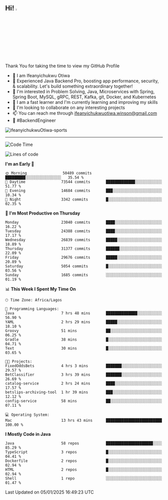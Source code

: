 <!-- BLOG-POST-LIST:START --><!-- BLOG-POST-LIST:END -->

## Hi! <img src="https://media.giphy.com/media/hvRJCLFzcasrR4ia7z/giphy.gif" width="4%"> 

Thank You for taking the time to view my GitHub Profile

- 👋 I am Ifeanyichukwu Otiwa
- 🚀 Experienced Java Backend Pro, boosting app performance, security, & scalability. Let's build something extraordinary together!
- 👀 I'm interested in Problem Solving, Java, Microservices with Spring, Spring Boot, MySQL, gRPC, REST, Kafka, git, Docker, and Kubernetes
- 🌱 I am a fast learner and I'm currently learning and improving my skills
- 💞️ I'm looking to collaborate on any interesting projects
- 📫 You can reach me through ifeanyichukwuotiwa.winson@gmail.com
- 🚀 #BackendEngineer

<p align="left" marginTop="10px"> <img src="https://komarev.com/ghpvc/?username=ifeanyichukwuOtiwa-sports&label=Profile%20views&color=0e75b6&style=for-the-badge" alt="ifeanyichukwuOtiwa-sports" /> </p>

***

<!--START_SECTION:waka-->
![Code Time](http://img.shields.io/badge/Code%20Time-3%2C286%20hrs%2047%20mins-blue)

![Lines of code](https://img.shields.io/badge/From%20Hello%20World%20I%27ve%20Written-35.0%20million%20lines%20of%20code-blue)

**I'm an Early 🐤** 

```text
🌞 Morning                50489 commits       █████████░░░░░░░░░░░░░░░░   35.54 % 
🌆 Daytime                73544 commits       █████████████░░░░░░░░░░░░   51.77 % 
🌃 Evening                14684 commits       ███░░░░░░░░░░░░░░░░░░░░░░   10.34 % 
🌙 Night                  3342 commits        █░░░░░░░░░░░░░░░░░░░░░░░░   02.35 % 
```
📅 **I'm Most Productive on Thursday** 

```text
Monday                   23040 commits       ████░░░░░░░░░░░░░░░░░░░░░   16.22 % 
Tuesday                  24388 commits       ████░░░░░░░░░░░░░░░░░░░░░   17.17 % 
Wednesday                26839 commits       █████░░░░░░░░░░░░░░░░░░░░   18.89 % 
Thursday                 31377 commits       ██████░░░░░░░░░░░░░░░░░░░   22.09 % 
Friday                   29676 commits       █████░░░░░░░░░░░░░░░░░░░░   20.89 % 
Saturday                 5054 commits        █░░░░░░░░░░░░░░░░░░░░░░░░   03.56 % 
Sunday                   1685 commits        ░░░░░░░░░░░░░░░░░░░░░░░░░   01.19 % 
```


📊 **This Week I Spent My Time On** 

```text
🕑︎ Time Zone: Africa/Lagos

💬 Programming Languages: 
Java                     7 hrs 48 mins       ██████████████░░░░░░░░░░░   56.90 % 
YAML                     2 hrs 29 mins       █████░░░░░░░░░░░░░░░░░░░░   18.10 % 
Groovy                   51 mins             ██░░░░░░░░░░░░░░░░░░░░░░░   06.25 % 
Gradle                   38 mins             █░░░░░░░░░░░░░░░░░░░░░░░░   04.71 % 
Text                     30 mins             █░░░░░░░░░░░░░░░░░░░░░░░░   03.65 % 

🐱‍💻 Projects: 
FixedOddsBets            4 hrs 3 mins        ███████░░░░░░░░░░░░░░░░░░   29.57 % 
BetClassifier            3 hrs 39 mins       ███████░░░░░░░░░░░░░░░░░░   26.69 % 
catalog-service          2 hrs 24 mins       ████░░░░░░░░░░░░░░░░░░░░░   17.57 % 
betslips-archiving-tool  1 hr 39 mins        ███░░░░░░░░░░░░░░░░░░░░░░   12.12 % 
config-service           58 mins             ██░░░░░░░░░░░░░░░░░░░░░░░   07.11 % 

💻 Operating System: 
Mac                      13 hrs 43 mins      █████████████████████████   100.00 % 
```

**I Mostly Code in Java** 

```text
Java                     58 repos            █████████████████████░░░░   85.29 % 
TypeScript               3 repos             █░░░░░░░░░░░░░░░░░░░░░░░░   04.41 % 
Dockerfile               2 repos             █░░░░░░░░░░░░░░░░░░░░░░░░   02.94 % 
HTML                     2 repos             █░░░░░░░░░░░░░░░░░░░░░░░░   02.94 % 
Shell                    1 repo              ░░░░░░░░░░░░░░░░░░░░░░░░░   01.47 % 
```




 Last Updated on 05/01/2025 16:49:23 UTC
<!--END_SECTION:waka-->

<!--
<p align="center">
![trophy](https://github-profile-trophy.vercel.app/?username=ifeanyichukwuOtiwa-sports&theme=onedark) (https://github.com/ryo-ma/github-profile-trophy)
</p>
-->

<!---
ifeanyi-otiwa/ifeanyi-otiwa is a ✨ special ✨ repository because its `README.md` (this file) appears on your GitHub profile.
You can click the Preview link to take a look at your changes.
--->
